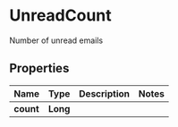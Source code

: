 

# UnreadCount

Number of unread emails
## Properties

Name | Type | Description | Notes
------------ | ------------- | ------------- | -------------
**count** | **Long** |  | 




